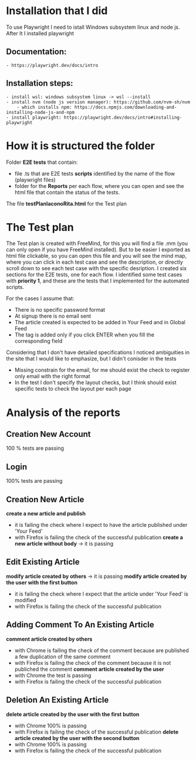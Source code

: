 # Installation that I did

To use Playwright I need to istall Windows subsystem linux and node js.
After It I installed playwright
## Documentation:
	- https://playwright.dev/docs/intro

## Installation steps:
	- install wsl: windows subsystem linux -> wsl --install
	- install nvm (node js version manager): https://github.com/nvm-sh/nvm
		- which installs npm: https://docs.npmjs.com/downloading-and-installing-node-js-and-npm
	- install playwright: https://playwright.dev/docs/intro#installing-playwright

# How it is structured the folder

Folder **E2E tests** that contain:
- file .ts that are E2E tests **scripts** identified by the name of the flow (playwright files) 
- folder for the **Reports** per each flow, where you can open and see the html file that contain the status of the tests. 

The file **testPlanIaconoRita.html** for the Test plan


# The Test plan
The Test plan is created with FreeMind, for this you will find a file .mm (you can only open if you have FreeMind installed). But to be easier I exported as html file clickable, so you can open this file and you will see the mind map, where you can click in each test case and see the description, or directly scroll down to see each test case with the specific desription.
I created six sections for the E2E tests, one for each flow.
I identified some test cases with **priority 1**, and these are the tests that I implemented for the automated scripts.

For the cases I assume that:
- There is no specific password format
- At signup there is no email sent
- The article created is expected to be added in Your Feed and in Global Feed
- The tag is added only if you click ENTER when you fill the corresponding field

Considering that I don't have detailed specifications I noticed ambiguities in the site that I would like to emphasize, but I didn't conisder in the tests
- Missing constrain for the email, for me should exist the check to register only email with the right format
- In the test I don't specify the layout checks, but I think should exist specific tests to check the layout per each page

# Analysis of the reports

## Creation New Account
100 % tests are passing

## Login
100% tests are passing

## Creation New Article
**create a new article and publish** 
- it is failing the check where I expect to have the article published under 'Your Feed'
- with Firefox is failing the check of the successful publication
**create a new article without body** -> it is passing

## Edit Existing Article
**modify article created by others** -> it is passing
**modify article created by the user with the first button** 
- it is failing the check where I expect that the article under 'Your Feed' is modified
- with Firefox is failing the check of the successful publication

## Adding Comment To An Existing Article
**comment article created by others**
- with Chrome is failing the check of the comment because are published a few duplication of the same comment
- with Firefox is failing the check of the comment because it is not publiched the comment
**comment article created by the user**
- with Chrome the test is passing
- with Firefox is failing the check of the successful publication

## Deletion An Existing Article
**delete article created by the user with the first button**
- with Chrome 100% is passing
- with Firefox is failing the check of the successful publication
**delete article created by the user with the second button**
- with Chrome 100% is passing
- with Firefox is failing the check of the successful publication

